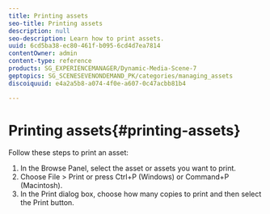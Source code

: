 ```yaml
---
title: Printing assets
seo-title: Printing assets
description: null
seo-description: Learn how to print assets.
uuid: 6cd5ba38-ec80-461f-b095-6cd4d7ea7814
contentOwner: admin
content-type: reference
products: SG_EXPERIENCEMANAGER/Dynamic-Media-Scene-7
geptopics: SG_SCENESEVENONDEMAND_PK/categories/managing_assets
discoiquuid: e4a2a5b8-a074-4f0e-a607-0c47acbb81b4

---
```


# Printing assets{#printing-assets}

Follow these steps to print an asset:

1. In the Browse Panel, select the asset or assets you want to print.
1. Choose File &gt; Print or press Ctrl+P (Windows) or Command+P (Macintosh).
1. In the Print dialog box, choose how many copies to print and then select the Print button.

